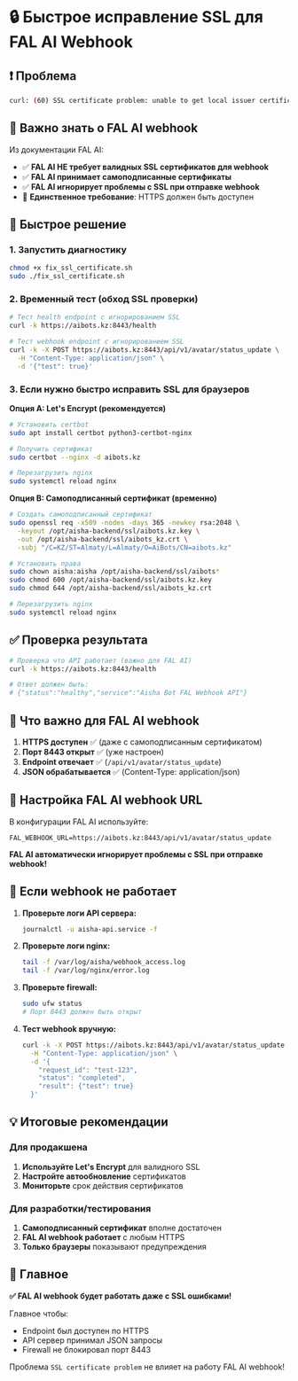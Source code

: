 # 🔒 Быстрое исправление SSL для FAL AI Webhook

## ❗ Проблема
```bash
curl: (60) SSL certificate problem: unable to get local issuer certificate
```

## 🎯 Важно знать о FAL AI webhook

Из документации FAL AI:
- ✅ **FAL AI НЕ требует валидных SSL сертификатов для webhook**
- ✅ **FAL AI принимает самоподписанные сертификаты**
- ✅ **FAL AI игнорирует проблемы с SSL при отправке webhook**
- 📝 **Единственное требование**: HTTPS должен быть доступен

## 🚀 Быстрое решение

### 1. Запустить диагностику
```bash
chmod +x fix_ssl_certificate.sh
sudo ./fix_ssl_certificate.sh
```

### 2. Временный тест (обход SSL проверки)
```bash
# Тест health endpoint с игнорированием SSL
curl -k https://aibots.kz:8443/health

# Тест webhook endpoint с игнорированием SSL  
curl -k -X POST https://aibots.kz:8443/api/v1/avatar/status_update \
  -H "Content-Type: application/json" \
  -d '{"test": true}'
```

### 3. Если нужно быстро исправить SSL для браузеров

**Опция A: Let's Encrypt (рекомендуется)**
```bash
# Установить certbot
sudo apt install certbot python3-certbot-nginx

# Получить сертификат
sudo certbot --nginx -d aibots.kz

# Перезагрузить nginx
sudo systemctl reload nginx
```

**Опция B: Самоподписанный сертификат (временно)**
```bash
# Создать самоподписанный сертификат
sudo openssl req -x509 -nodes -days 365 -newkey rsa:2048 \
  -keyout /opt/aisha-backend/ssl/aibots.kz.key \
  -out /opt/aisha-backend/ssl/aibots_kz.crt \
  -subj "/C=KZ/ST=Almaty/L=Almaty/O=AiBots/CN=aibots.kz"

# Установить права
sudo chown aisha:aisha /opt/aisha-backend/ssl/aibots*
sudo chmod 600 /opt/aisha-backend/ssl/aibots.kz.key
sudo chmod 644 /opt/aisha-backend/ssl/aibots_kz.crt

# Перезагрузить nginx
sudo systemctl reload nginx
```

## ✅ Проверка результата

```bash
# Проверка что API работает (важно для FAL AI)
curl -k https://aibots.kz:8443/health

# Ответ должен быть:
# {"status":"healthy","service":"Aisha Bot FAL Webhook API"}
```

## 🎯 Что важно для FAL AI webhook

1. **HTTPS доступен** ✅ (даже с самоподписанным сертификатом)
2. **Порт 8443 открыт** ✅ (уже настроен)
3. **Endpoint отвечает** ✅ (`/api/v1/avatar/status_update`)
4. **JSON обрабатывается** ✅ (Content-Type: application/json)

## 📝 Настройка FAL AI webhook URL

В конфигурации FAL AI используйте:
```
FAL_WEBHOOK_URL=https://aibots.kz:8443/api/v1/avatar/status_update
```

**FAL AI автоматически игнорирует проблемы с SSL при отправке webhook!**

## 🚨 Если webhook не работает

1. **Проверьте логи API сервера:**
   ```bash
   journalctl -u aisha-api.service -f
   ```

2. **Проверьте логи nginx:**
   ```bash
   tail -f /var/log/aisha/webhook_access.log
   tail -f /var/log/nginx/error.log
   ```

3. **Проверьте firewall:**
   ```bash
   sudo ufw status
   # Порт 8443 должен быть открыт
   ```

4. **Тест webhook вручную:**
   ```bash
   curl -k -X POST https://aibots.kz:8443/api/v1/avatar/status_update \
     -H "Content-Type: application/json" \
     -d '{
       "request_id": "test-123",
       "status": "completed",
       "result": {"test": true}
     }'
   ```

## 💡 Итоговые рекомендации

### Для продакшена
1. **Используйте Let's Encrypt** для валидного SSL
2. **Настройте автообновление** сертификатов
3. **Мониторьте** срок действия сертификатов

### Для разработки/тестирования
1. **Самоподписанный сертификат** вполне достаточен
2. **FAL AI webhook работает** с любым HTTPS
3. **Только браузеры** показывают предупреждения

## 🎉 Главное

**✅ FAL AI webhook будет работать даже с SSL ошибками!**

Главное чтобы:
- Endpoint был доступен по HTTPS
- API сервер принимал JSON запросы
- Firewall не блокировал порт 8443

Проблема `SSL certificate problem` не влияет на работу FAL AI webhook! 